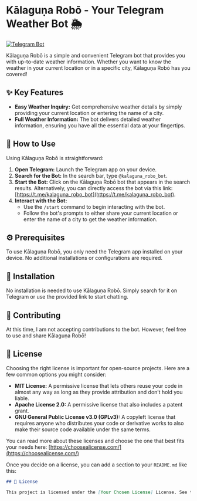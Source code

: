 # Kālaguṇa Robō - Your Telegram Weather Bot 🌦️

[![Telegram Bot](https://img.shields.io/badge/Telegram-Bot-blue.svg)](https://t.me/kalaguna_robo_bot)

Kālaguṇa Robō is a simple and convenient Telegram bot that provides you with up-to-date weather information. Whether you want to know the weather in your current location or in a specific city, Kālaguṇa Robō has you covered!

## ✨ Key Features

- **Easy Weather Inquiry:** Get comprehensive weather details by simply providing your current location or entering the name of a city.
- **Full Weather Information:** The bot delivers detailed weather information, ensuring you have all the essential data at your fingertips.

## 📲 How to Use

Using Kālaguṇa Robō is straightforward:

1.  **Open Telegram:** Launch the Telegram app on your device.
2.  **Search for the Bot:** In the search bar, type `@kalaguna_robo_bot`.
3.  **Start the Bot:** Click on the Kālaguṇa Robō bot that appears in the search results. Alternatively, you can directly access the bot via this link: [https://t.me/kalaguna_robo_bot](https://t.me/kalaguna_robo_bot).
4.  **Interact with the Bot:**
    - Use the `/start` command to begin interacting with the bot.
    - Follow the bot's prompts to either share your current location or enter the name of a city to get the weather information.

## ⚙️ Prerequisites

To use Kālaguṇa Robō, you only need the Telegram app installed on your device. No additional installations or configurations are required.

## 🚀 Installation

No installation is needed to use Kālaguṇa Robō. Simply search for it on Telegram or use the provided link to start chatting.

## 🤝 Contributing

At this time, I am not accepting contributions to the bot. However, feel free to use and share Kālaguṇa Robō!

## 📜 License

Choosing the right license is important for open-source projects. Here are a few common options you might consider:

- **MIT License:** A permissive license that lets others reuse your code in almost any way as long as they provide attribution and don’t hold you liable.
- **Apache License 2.0:** A permissive license that also includes a patent grant.
- **GNU General Public License v3.0 (GPLv3):** A copyleft license that requires anyone who distributes your code or derivative works to also make their source code available under the same terms.

You can read more about these licenses and choose the one that best fits your needs here: [https://choosealicense.com/](https://choosealicense.com/)

Once you decide on a license, you can add a section to your `README.md` like this:

```markdown
## 📄 License

This project is licensed under the [Your Chosen License] License. See the `LICENSE` file for more information.
```
